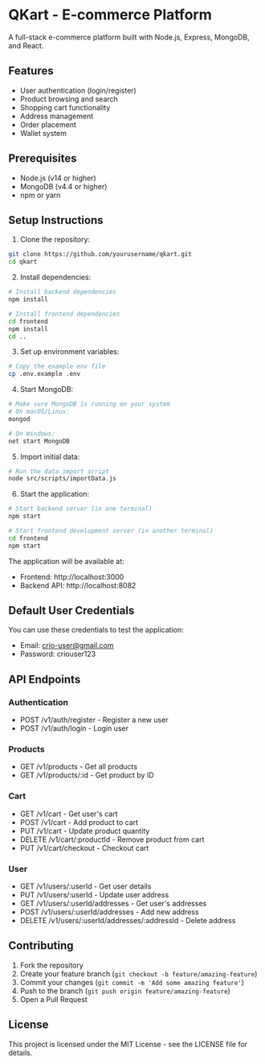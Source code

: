 # QKart - E-commerce Platform

A full-stack e-commerce platform built with Node.js, Express, MongoDB, and React.

## Features

- User authentication (login/register)
- Product browsing and search
- Shopping cart functionality
- Address management
- Order placement
- Wallet system

## Prerequisites

- Node.js (v14 or higher)
- MongoDB (v4.4 or higher)
- npm or yarn

## Setup Instructions

1. Clone the repository:
```bash
git clone https://github.com/yourusername/qkart.git
cd qkart
```

2. Install dependencies:
```bash
# Install backend dependencies
npm install

# Install frontend dependencies
cd frontend
npm install
cd ..
```

3. Set up environment variables:
```bash
# Copy the example env file
cp .env.example .env
```

4. Start MongoDB:
```bash
# Make sure MongoDB is running on your system
# On macOS/Linux:
mongod

# On Windows:
net start MongoDB
```

5. Import initial data:
```bash
# Run the data import script
node src/scripts/importData.js
```

6. Start the application:
```bash
# Start backend server (in one terminal)
npm start

# Start frontend development server (in another terminal)
cd frontend
npm start
```

The application will be available at:
- Frontend: http://localhost:3000
- Backend API: http://localhost:8082

## Default User Credentials

You can use these credentials to test the application:
- Email: crio-user@gmail.com
- Password: criouser123

## API Endpoints

### Authentication
- POST /v1/auth/register - Register a new user
- POST /v1/auth/login - Login user

### Products
- GET /v1/products - Get all products
- GET /v1/products/:id - Get product by ID

### Cart
- GET /v1/cart - Get user's cart
- POST /v1/cart - Add product to cart
- PUT /v1/cart - Update product quantity
- DELETE /v1/cart/:productId - Remove product from cart
- PUT /v1/cart/checkout - Checkout cart

### User
- GET /v1/users/:userId - Get user details
- PUT /v1/users/:userId - Update user address
- GET /v1/users/:userId/addresses - Get user's addresses
- POST /v1/users/:userId/addresses - Add new address
- DELETE /v1/users/:userId/addresses/:addressId - Delete address

## Contributing

1. Fork the repository
2. Create your feature branch (`git checkout -b feature/amazing-feature`)
3. Commit your changes (`git commit -m 'Add some amazing feature'`)
4. Push to the branch (`git push origin feature/amazing-feature`)
5. Open a Pull Request

## License

This project is licensed under the MIT License - see the LICENSE file for details.
